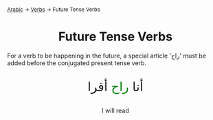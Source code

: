 <span style="font-size:12px;">[Arabic](01_Arabic.md) -> [Verbs](Verbs.md) -> Future Tense Verbs</span>
<h1 style="text-align:center">Future Tense Verbs</h1>

For a verb to be happening in the future, a special article 'راح' must be added before the conjugated present tense verb.

<p style="text-align:center; font-size:2.1em;">أنا <span style="color: green;">راح</span> أقرا</p>
<p style="text-align:center;">I will read</p>